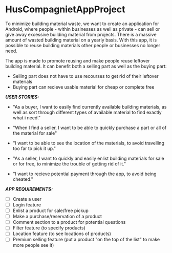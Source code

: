 # HusCompagnietAppProject

To minimize building material waste, we want to create an application for Android, where people - within businesses as well as private - can sell or give away excessive building material from projects.
There is a massive amount of wasted building material on a yearly basis. With this app, it is possible to reuse building materials other people or businesses no longer need. 

The app is made to promote reusing and make people reuse leftover building material. It can benefit both a selling part as well as the buying part:
- Selling part does not have to use recourses to get rid of their leftover materials
- Buying part can recieve usable material for cheap or complete free

***USER STORIES:***

- "As a buyer, I want to easily find currently available building materials, as well as sort through different types of available material to find exactly what i need."
- "When I find a seller, I want to be able to quickly purchase a part or all of the material for sale"
- "I want to be able to see the location of the materials, to avoid travelling too far to pick it up."

- "As a seller, I want to quickly and easily enlist building materials for sale or for free, to minimize the trouble of getting rid of it."
- "I want to recieve potential payment through the app, to avoid being cheated." 

***APP REQUIREMENTS:***
- [ ] Create a user
- [ ] Login feature
- [ ] Enlist a product for sale/free pickup
- [ ] Make a purchase/reservation of a product
- [ ] Comment section to a product for potential questions
- [ ] Filter feature (to specify products)
- [ ] Location feature (to see locations of products)
- [ ] Premium selling feature (put a product "on the top of the list" to make more people see it)
